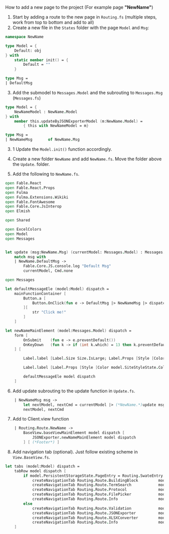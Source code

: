 How to add a new page to the project (For example page **"NewName"**)

1. Start by adding a route to the new page in ``Routing.fs``
(multiple steps, work from top to bottom and add to all)
2. Create a new file in the `States` folder with the page `Model` and `Msg`:

```fsharp
namespace NewName

type Model = {
    Default: obj
} with
    static member init() = {
        Default = ""
    }

type Msg =
| DefaultMsg
```


3. Add the submodel to `Messages.Model` and the subrouting to `Messages.Msg` (`Messages.fs`)

```fsharp
type Model = {
    NewNameModel : NewName.Model
} with
    member this.updateByJSONExporterModel (m:NewName.Model) =
        { this with NewNameModel = m}

type Msg =
| NewNameMsg       of NewName.Msg

```

3. 1 Update the ``Model.init()`` function accordingly.

4. Create a new folder ``NewName`` and add ``NewName.fs``. Move the folder above the ``Update``. folder.
5. Add the following to ``NewName.fs``.

```fsharp
open Fable.React
open Fable.React.Props
open Fulma
open Fulma.Extensions.Wikiki
open Fable.FontAwesome
open Fable.Core.JsInterop
open Elmish

open Shared

open ExcelColors
open Model
open Messages


let update (msg:NewName.Msg) (currentModel: Messages.Model) : Messages.Model * Cmd<Messages.Msg> =
    match msg with
    | NewName.DefaultMsg ->
        Fable.Core.JS.console.log "Default Msg"
        currentModel, Cmd.none

open Messages

let defaultMessageEle (model:Model) dispatch =
    mainFunctionContainer [
        Button.a [
            Button.OnClick(fun e -> DefaultMsg |> NewNameMsg |> dispatch)
        ][
            str "Click me!"
        ]
    ]

let newNameMainElement (model:Messages.Model) dispatch =
    form [
        OnSubmit    (fun e -> e.preventDefault())
        OnKeyDown   (fun k -> if (int k.which) = 13 then k.preventDefault())
    ] [

        Label.label [Label.Size Size.IsLarge; Label.Props [Style [Color model.SiteStyleState.ColorMode.Accent]]][ str "JSON Exporter"]

        Label.label [Label.Props [Style [Color model.SiteStyleState.ColorMode.Accent]]] [str "Function 1"]

        defaultMessageEle model dispatch
    ]
```

6. Add update subrouting to the update function in ``Update.fs``.

```fsharp
    | NewNameMsg msg ->
        let nextModel, nextCmd = currentModel |> (*NewName.*)update msg
        nextModel, nextCmd
```

7. Add to Client.view function

```fsharp
    | Routing.Route.NewName ->
        BaseView.baseViewMainElement model dispatch [
            JSONExporter.newNameMainElement model dispatch
        ] [ (*Footer*) ]
```

8. Add navigation tab (optional). Just follow existing scheme in ``View.BaseView.fs``.

```fsharp
let tabs (model:Model) dispatch =
    tabRow model dispatch [
        if model.PersistentStorageState.PageEntry = Routing.SwateEntry.Core then
            createNavigationTab Routing.Route.BuildingBlock         model dispatch
            createNavigationTab Routing.Route.TermSearch            model dispatch
            createNavigationTab Routing.Route.Protocol              model dispatch
            createNavigationTab Routing.Route.FilePicker            model dispatch
            createNavigationTab Routing.Route.Info                  model dispatch
        else
            createNavigationTab Routing.Route.Validation            model dispatch
            createNavigationTab Routing.Route.JSONExporter          model dispatch
            createNavigationTab Routing.Route.XLSXConverter         model dispatch
            createNavigationTab Routing.Route.Info                  model dispatch
    ]
```